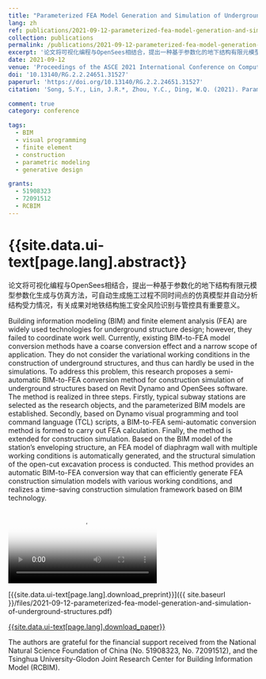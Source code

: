 ```yaml
---
title: "Parameterized FEA Model Generation and Simulation of Underground Structures Based on BIM: A Case Study"
lang: zh
ref: publications/2021-09-12-parameterized-fea-model-generation-and-simulation-of-underground-structures
collection: publications
permalink: /publications/2021-09-12-parameterized-fea-model-generation-and-simulation-of-underground-structures
excerpt: '论文将可视化编程与OpenSees相结合，提出一种基于参数化的地下结构有限元模型参数化生成与仿真方法，可自动生成施工过程不同时间点的仿真模型并自动分析结构受力情况，有关成果对地铁结构施工安全风险识别与管控具有重要意义'
date: 2021-09-12
venue: 'Proceedings of the ASCE 2021 International Conference on Computing in Civil Engineering (i3CE 2021)'
doi: '10.13140/RG.2.2.24651.31527'
paperurl: 'https://doi.org/10.13140/RG.2.2.24651.31527'
citation: 'Song, S.Y., Lin, J.R.*, Zhou, Y.C., Ding, W.Q. (2021). Parameterized FEA Model Generation and Simulation of Underground Structures Based on BIM: A Case Study. <i>Proceedings of the ASCE 2021 International Conference on Computing in Civil Engineering (i3CE 2021)</i>, xxx-xxx. Orlando, Florida, USA.'

comment: true
category: conference

tags: 
  - BIM
  - visual programming
  - finite element
  - construction
  - parametric modeling
  - generative design

grants:
  - 51908323
  - 72091512
  - RCBIM
---
```



{{site.data.ui-text[page.lang].abstract}}
====

论文将可视化编程与OpenSees相结合，提出一种基于参数化的地下结构有限元模型参数化生成与仿真方法，可自动生成施工过程不同时间点的仿真模型并自动分析结构受力情况，有关成果对地铁结构施工安全风险识别与管控具有重要意义。

Building information modeling (BIM) and finite element analysis (FEA) are widely used technologies for underground structure design; however, they failed to coordinate work well. Currently, existing BIM-to-FEA model conversion methods have a coarse conversion effect and a narrow scope of application. They do not consider the variational working conditions in the construction of underground structures, and thus can hardly be used in the simulations. To address this problem, this research proposes a semi-automatic BIM-to-FEA conversion method for construction simulation of underground structures based on Revit Dynamo and OpenSees software. The method is realized in three steps. Firstly, typical subway stations are selected as the research objects, and the parameterized BIM models are established. Secondly, based on Dynamo visual programming and tool command language (TCL) scripts, a BIM-to-FEA semi-automatic conversion method is formed to carry out FEA calculation. Finally, the method is extended for construction simulation. Based on the BIM model of the station’s enveloping structure, an FEA model of diaphragm wall with multiple working conditions is automatically generated, and the structural simulation of the open-cut excavation process is conducted. This method provides an automatic BIM-to-FEA conversion way that can efficiently generate FEA construction simulation models with various working conditions, and realizes a time-saving construction simulation framework based on BIM technology.

<video poster="/images/2021-09-12-parameterized-fea-model-generation-and-simulation-of-underground-structures.jpg" controls preload>
    <source src="/videos/2021-09-12-parameterized-fea-model-generation-and-simulation-of-underground-structures.mp4" media="only screen and (min-device-width: 568px)"></source> 
</video>

[{{site.data.ui-text[page.lang].download_preprint}}]({{ site.baseurl }}/files/2021-09-12-parameterized-fea-model-generation-and-simulation-of-underground-structures.pdf)

[{{site.data.ui-text[page.lang].download_paper}}]({{page.paperurl}})

The authors are grateful for the financial support received from the National Natural Science Foundation of China (No. 51908323, No. 72091512), and the Tsinghua University-Glodon Joint Research Center for Building Information Model (RCBIM).